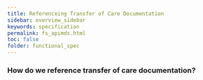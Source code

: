 ```yaml
---
title: Referenceing Transfer of Care Documentation
sidebar: overview_sidebar
keywords: specification
permalink: fs_apimds.html
toc: false
folder: functional_spec
---
```


### How do we reference transfer of care documentation?

